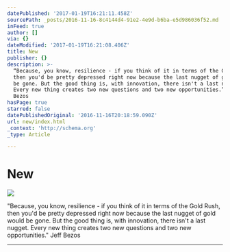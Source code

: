 ```yaml
---
datePublished: '2017-01-19T16:21:11.458Z'
sourcePath: _posts/2016-11-16-8c4144d4-91e2-4e9d-b6ba-e5d986036f52.md
inFeed: true
author: []
via: {}
dateModified: '2017-01-19T16:21:08.406Z'
title: New
publisher: {}
description: >-
  “Because, you know, resilience - if you think of it in terms of the Gold Rush,
  then you'd be pretty depressed right now because the last nugget of gold would
  be gone. But the good thing is, with innovation, there isn't a last nugget.
  Every new thing creates two new questions and two new opportunities.” Jeff
  Bezos
hasPage: true
starred: false
datePublishedOriginal: '2016-11-16T20:18:59.090Z'
url: new/index.html
_context: 'http://schema.org'
_type: Article

---
```

# New
![](https://the-grid-user-content.s3-us-west-2.amazonaws.com/53a39c15-6c67-4952-a342-0471bfa0314d.jpg)

"Because, you know, resilience - if you think of it in terms of the Gold Rush, then you'd be pretty depressed right now because the last nugget of gold would be gone. But the good thing is, with innovation, there isn't a last nugget. Every new thing creates two new questions and two new opportunities." Jeff Bezos

---